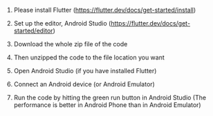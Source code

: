 1.  Please install Flutter (https://flutter.dev/docs/get-started/install)
2.  Set up the editor, Android Studio (https://flutter.dev/docs/get-started/editor)
3.  Download the whole zip file of the code
4.  Then unzipped the code to the file location you want
5.  Open Android Studio (if you have installed Flutter)
6.  Connect an Android device (or Android Emulator)

7. Run the  code by hitting the green run button in Android Studio (The performance is better in Android Phone than in Android Emulator)

